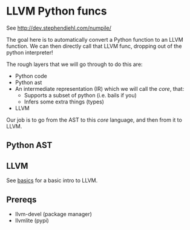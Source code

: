 # LLVM Python funcs

See http://dev.stephendiehl.com/numpile/

The goal here is to automatically convert a Python function to an LLVM function. We can then directly call that LLVM func, dropping out of the python interpreter!

The rough layers that we will go through to do this are:

* Python code
* Python ast
* An intermediate representation (IR) which we will call the *core*, that:
    * Supports a subset of python (i.e. bails if you)
    * Infers some extra things (types)
* LLVM

Our job is to go from the AST to this *core* language, and then from it to LLVM.

## Python AST

## LLVM

See [basics](./basics) for a basic intro to LLVM.

## Prereqs

* llvm-devel (package manager)
* llvmlite (pypi)
